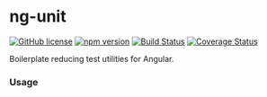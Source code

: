 # ng-unit
[![GitHub license](https://img.shields.io/badge/license-MIT-blue.svg)](https://github.com/nbeach/ng-unit/blob/master/LICENSE)
[![npm version](https://img.shields.io/npm/v/ng-unit.svg?style=flat)](https://www.npmjs.com/package/ng-unit)
[![Build Status](https://travis-ci.org/nbeach/ng-unit.svg?branch=master)](https://travis-ci.org/nbeach/ng-unit)
[![Coverage Status](https://coveralls.io/repos/github/nbeach/ng-unit/badge.svg?branch=coverage)](https://coveralls.io/github/nbeach/ng-unit?branch=coverage)

Boilerplate reducing test utilities for Angular.

### Usage
```typescript

```